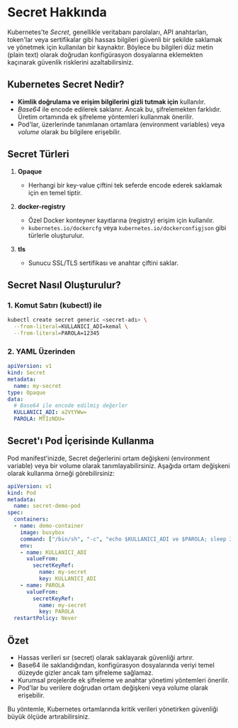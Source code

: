 # Secret Hakkında

Kubernetes'te *Secret*, genellikle veritabanı parolaları, API anahtarları, token'lar veya sertifikalar gibi hassas bilgileri güvenli bir şekilde saklamak ve yönetmek için kullanılan bir kaynaktır. Böylece bu bilgileri düz metin (plain text) olarak doğrudan konfigürasyon dosyalarına eklemekten kaçınarak güvenlik risklerini azaltabilirsiniz.

## Kubernetes Secret Nedir?
- **Kimlik doğrulama ve erişim bilgilerini gizli tutmak için** kullanılır.  
- *Base64* ile encode edilerek saklanır. Ancak bu, şifrelemekten farklıdır. Üretim ortamında ek şifreleme yöntemleri kullanmak önerilir.  
- Pod'lar, üzerlerinde tanımlanan ortamlara (environment variables) veya *volume* olarak bu bilgilere erişebilir.

## Secret Türleri
1. **Opaque**  
   - Herhangi bir key-value çiftini tek seferde encode ederek saklamak için en temel tiptir.

2. **docker-registry**  
   - Özel Docker konteyner kayıtlarına (registry) erişim için kullanılır.  
   - `kubernetes.io/dockercfg` veya `kubernetes.io/dockerconfigjson` gibi türlerle oluşturulur.

3. **tls**  
   - Sunucu SSL/TLS sertifikası ve anahtar çiftini saklar.

## Secret Nasıl Oluşturulur?

### 1. Komut Satırı (kubectl) ile
```bash
kubectl create secret generic <secret-adı> \
  --from-literal=KULLANICI_ADI=kemal \
  --from-literal=PAROLA=12345
```

### 2. YAML Üzerinden
```yaml:path/to/secret.yaml
apiVersion: v1
kind: Secret
metadata:
  name: my-secret
type: Opaque
data:
  # Base64 ile encode edilmiş değerler
  KULLANICI_ADI: a2VtYWw=
  PAROLA: MTIzNDU=
```

## Secret'ı Pod İçerisinde Kullanma
Pod manifest'inizde, Secret değerlerini ortam değişkeni (environment variable) veya bir volume olarak tanımlayabilirsiniz. Aşağıda ortam değişkeni olarak kullanma örneği görebilirsiniz:

```yaml:path/to/pod.yaml
apiVersion: v1
kind: Pod
metadata:
  name: secret-demo-pod
spec:
  containers:
  - name: demo-container
    image: busybox
    command: ["/bin/sh", "-c", "echo $KULLANICI_ADI ve $PAROLA; sleep 3600"]
    env:
    - name: KULLANICI_ADI
      valueFrom:
        secretKeyRef:
          name: my-secret
          key: KULLANICI_ADI
    - name: PAROLA
      valueFrom:
        secretKeyRef:
          name: my-secret
          key: PAROLA
  restartPolicy: Never
```

## Özet
- Hassas verileri sır (secret) olarak saklayarak güvenliği artırır.  
- Base64 ile saklandığından, konfigürasyon dosyalarında veriyi temel düzeyde gizler ancak tam şifreleme sağlamaz.  
- Kurumsal projelerde ek şifreleme ve anahtar yönetimi yöntemleri önerilir.  
- Pod'lar bu verilere doğrudan ortam değişkeni veya volume olarak erişebilir.  

Bu yöntemle, Kubernetes ortamlarında kritik verileri yönetirken güvenliği büyük ölçüde artırabilirsiniz.
